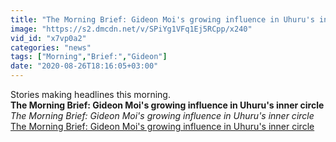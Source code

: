 ```yaml
---
title: "The Morning Brief: Gideon Moi's growing influence in Uhuru's inner circle"
image: "https://s2.dmcdn.net/v/SPiYg1VFq1Ej5RCpp/x240"
vid_id: "x7vp0a2"
categories: "news"
tags: ["Morning","Brief:","Gideon"]
date: "2020-08-26T18:16:05+03:00"
---
```

Stories making headlines this morning.<br><b>The Morning Brief: Gideon Moi's growing influence in Uhuru's inner circle</b><br> <i>The Morning Brief: Gideon Moi's growing influence in Uhuru's inner circle</i><br> <u>The Morning Brief: Gideon Moi's growing influence in Uhuru's inner circle</u>
